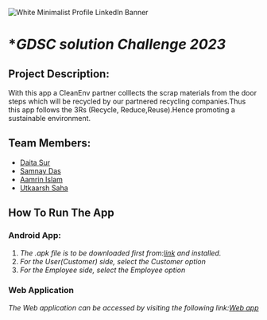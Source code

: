 
![White Minimalist Profile LinkedIn Banner](https://user-images.githubusercontent.com/68693240/228889405-a6ac383e-c61c-49b2-891e-f2d21d9754b7.png)


**GDSC solution Challenge 2023*
==============================


**Project Description:**
----------------------
  With this app a CleanEnv partner colllects the  scrap materials from the door steps which will be recycled by our partnered recycling companies.Thus this app follows the 3Rs (Recycle, Reduce,Reuse).Hence promoting a sustainable environment.
  
**Team Members:**
-----------------

*   [Daita Sur](https://github.com/daita-sur)
*   [Samnay Das](https://github.com/sanmay321)
*   [Aamrin Islam](https://github.com/aamrin786)
*   [Utkaarsh Saha](https://github.com/Kishou-Arima)

  

**How To Run The App**
----------------------

### **Android App:**

1.  _The .apk file is to be downloaded first from:[link](*) and installed._
2.  _For the User(Customer) side, select the Customer option_
3.  _For the Employee side, select the Employee option_


### **Web Application**

_The Web application can be accessed by visiting the following link:[Web app](https://storage.googleapis.com/www.cleanenv.app/AboutUs.html)_
